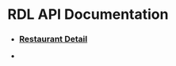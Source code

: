 

# RDL API Documentation

- ### [Restaurant Detail](https://rdltd.github.io/api/restaurant-detail/)

- 



